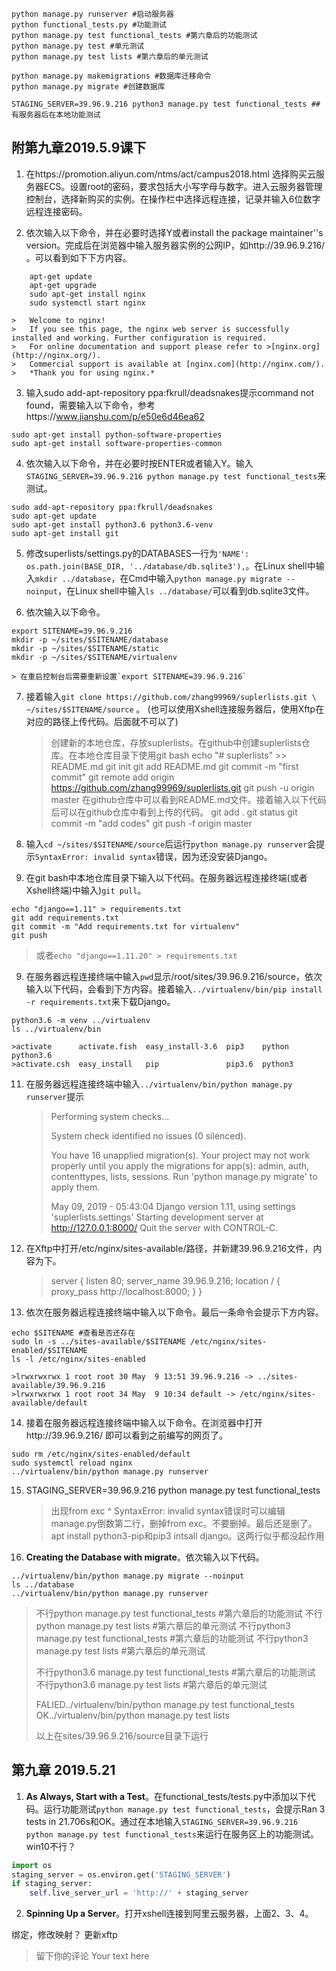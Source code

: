 ```shell
python manage.py runserver #启动服务器
python functional_tests.py #功能测试
python manage.py test functional_tests #第六章后的功能测试
python manage.py test #单元测试
python manage.py test lists #第六章后的单元测试
  
python manage.py makemigrations #数据库迁移命令
python manage.py migrate #创建数据库

STAGING_SERVER=39.96.9.216 python3 manage.py test functional_tests ##有服务器后在本地功能测试
```

## 附第九章2019.5.9课下

1. 在https://promotion.aliyun.com/ntms/act/campus2018.html 选择购买云服务器ECS。设置root的密码，要求包括大小写字母与数字。进入云服务器管理控制台，选择新购买的实例。在操作栏中选择远程连接，记录并输入6位数字远程连接密码。

2. 依次输入以下命令，并在必要时选择Y或者install the package maintainer''s version。完成后在浏览器中输入服务器实例的公网IP，如http://39.96.9.216/ 。可以看到如下下方内容。
```shell
    apt-get update
    apt-get upgrade
    sudo apt-get install nginx
    sudo systemctl start nginx
```

    >   Welcome to nginx!
    >   If you see this page, the nginx web server is successfully installed and working. Further configuration is required.
    >   For online documentation and support please refer to >[nginx.org](http://nginx.org/).
    >   Commercial support is available at [nginx.com](http://nginx.com/).
    >   *Thank you for using nginx.*

3. 输入sudo add-apt-repository ppa:fkrull/deadsnakes提示command not found，需要输入以下命令，参考https://www.jianshu.com/p/e50e6d46ea62
```shell
sudo apt-get install python-software-properties
sudo apt-get install software-properties-common
```

4. 依次输入以下命令，并在必要时按ENTER或者输入Y。输入`STAGING_SERVER=39.96.9.216 python manage.py test functional_tests`来测试。
```shell
sudo add-apt-repository ppa:fkrull/deadsnakes
sudo apt-get update
sudo apt-get install python3.6 python3.6-venv
sudo apt-get install git
```
5. 修改superlists/settings.py的DATABASES一行为`'NAME': os.path.join(BASE_DIR, '../database/db.sqlite3'),`。在Linux shell中输入`mkdir ../database`，在Cmd中输入`python manage.py migrate --noinput`，在Linux shell中输入`ls ../database/`可以看到db.sqlite3文件。

6. 依次输入以下命令。
```shell
export SITENAME=39.96.9.216
mkdir -p ~/sites/$SITENAME/database
mkdir -p ~/sites/$SITENAME/static
mkdir -p ~/sites/$SITENAME/virtualenv
```

    > 在重启控制台后需要重新设置`export SITENAME=39.96.9.216`

7. 接着输入`git clone https://github.com/zhang99969/suplerlists.git \
~/sites/$SITENAME/source` 。 (也可以使用Xshell连接服务器后，使用Xftp在对应的路径上传代码。后面就不可以了)

    >创建新的本地仓库，存放suplerlists。在github中创建suplerlists仓库。在本地仓库目录下使用git bash
    >echo "# suplerlists" >> README.md
    >git init
    >git add README.md
    >git commit -m "first commit"
    >git remote add origin https://github.com/zhang99969/suplerlists.git
    >git push -u origin master
    >在github仓库中可以看到README.md文件。接着输入以下代码后可以在github仓库中看到上传的代码。
    >git add .
    >git status
    >git commit -m "add codes"
    >git push -f origin master

8. 输入`cd ~/sites/$SITENAME/source`后运行`python manage.py runserver`会提示`SyntaxError: invalid syntax`错误，因为还没安装Django。

9. 在git bash中本地仓库目录下输入以下代码。在服务器远程连接终端(或者Xshell终端)中输入)`git pull`。
```shell
echo "django==1.11" > requirements.txt
git add requirements.txt
git commit -m "Add requirements.txt for virtualenv"
git push
```

   >或者`echo "django==1.11.20" > requirements.txt`

9. 在服务器远程连接终端中输入`pwd`显示/root/sites/39.96.9.216/source，依次输入以下代码，会看到下方内容。接着输入`../virtualenv/bin/pip install -r requirements.txt`来下载Django。
```shell
python3.6 -m venv ../virtualenv
ls ../virtualenv/bin
```

    >activate      activate.fish  easy_install-3.6  pip3    python   python3.6
    >activate.csh  easy_install   pip               pip3.6  python3

11. 在服务器远程连接终端中输入`../virtualenv/bin/python manage.py runserver`提示

    >Performing system checks...
    >
    >System check identified no issues (0 silenced).
    >
    >You have 16 unapplied migration(s). Your project may not work properly until you apply the migrations for app(s): admin, auth, contenttypes, lists, sessions.
    >Run 'python manage.py migrate' to apply them.
    >
    >May 09, 2019 - 05:43:04
    >Django version 1.11, using settings 'suplerlists.settings'
    >Starting development server at http://127.0.0.1:8000/
    >Quit the server with CONTROL-C.

12. 在Xftp中打开/etc/nginx/sites-available/路径，并新建39.96.9.216文件，内容为下。
    >server {
    >	listen 80;
    >	server_name 39.96.9.216;
    >	location / {
    >	proxy_pass http://localhost:8000;
    >    }
    >}

13. 依次在服务器远程连接终端中输入以下命令。最后一条命令会提示下方内容。
```shell
echo $SITENAME #查看是否还存在
sudo ln -s ../sites-available/$SITENAME /etc/nginx/sites-enabled/$SITENAME
ls -l /etc/nginx/sites-enabled
```

    >lrwxrwxrwx 1 root root 30 May  9 13:51 39.96.9.216 -> ../sites-available/39.96.9.216
    >lrwxrwxrwx 1 root root 34 May  9 10:34 default -> /etc/nginx/sites-available/default

14. 接着在服务器远程连接终端中输入以下命令。在浏览器中打开http://39.96.9.216/ 即可以看到之前编写的网页了。
```shell
sudo rm /etc/nginx/sites-enabled/default
sudo systemctl reload nginx
../virtualenv/bin/python manage.py runserver
```

15. STAGING_SERVER=39.96.9.216 python manage.py test functional_tests

    > 出现from exc ^ SyntaxError: invalid syntax错误时可以编辑manage.py倒数第二行，删掉from exc。不要删掉。最后还是删了。
    > apt install python3-pip和pip3 intsall django。这两行似乎都没起作用

16. **Creating the Database with migrate**。依次输入以下代码。
```shell
../virtualenv/bin/python manage.py migrate --noinput
ls ../database
../virtualenv/bin/python manage.py runserver
```

> 不行python manage.py test functional_tests #第六章后的功能测试
> 不行python manage.py test lists #第六章后的单元测试
> 不行python3 manage.py test functional_tests #第六章后的功能测试
> 不行python3 manage.py test lists #第六章后的单元测试
>
> 不行python3.6 manage.py test functional_tests #第六章后的功能测试
> 不行python3.6 manage.py test lists #第六章后的单元测试
>
> FALIED../virtualenv/bin/python manage.py test functional_tests
> OK../virtualenv/bin/python manage.py test lists
>
> 以上在sites/39.96.9.216/source目录下运行

## 第九章 2019.5.21

1. **As Always, Start with a Test**。在functional_tests/tests.py中添加以下代码。运行功能测试`python manage.py test functional_tests`，会提示Ran 3 tests in 21.706s和OK。通过在本地输入`STAGING_SERVER=39.96.9.216 python manage.py test functional_tests`来运行在服务区上的功能测试。win10不行？
```python
import os
staging_server = os.environ.get('STAGING_SERVER')
if staging_server:
	self.live_server_url = 'http://' + staging_server
```

2. **Spinning Up a Server**。打开xshell连接到阿里云服务器，上面2、3、4。

绑定，修改映射？
更新xftp
> 留下你的评论
> Your text here